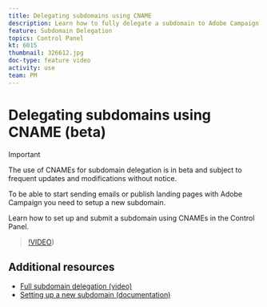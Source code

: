 ```yaml
---
title: Delegating subdomains using CNAME
description: Learn how to fully delegate a subdomain to Adobe Campaign.
feature: Subdomain Delegation
topics: Control Panel
kt: 6015
thumbnail: 326612.jpg
doc-type: feature video
activity: use
team: PM
---
```


# Delegating subdomains using CNAME (beta)

>[!IMPORTANT]
>
> The use of CNAMEs for subdomain delegation is in beta and subject to frequent updates and modifications without notice.

To be able to start sending emails or publish landing pages with Adobe Campaign you need to setup a new subdomain.

Learn how to set up and submit a subdomain using CNAMEs in the Control Panel.

>[!VIDEO](https://video.tv.adobe.com/v/326612?quality=12))

## Additional resources

* [Full subdomain delegation (video)](./subdomain-delegation.md)
* [Setting up a new subdomain (documentation)](https://docs.adobe.com/content/help/en/control-panel/using/subdomains-and-certificates/setting-up-new-subdomain.html)
